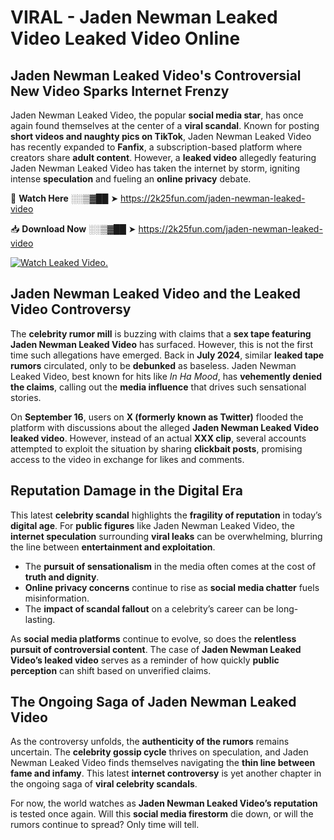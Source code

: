 # VIRAL - Jaden Newman Leaked Video Leaked Video Online

## **Jaden Newman Leaked Video's Controversial New Video Sparks Internet Frenzy**  

Jaden Newman Leaked Video, the popular **social media star**, has once again found themselves at the center of a **viral scandal**. Known for posting **short videos and naughty pics on TikTok**, Jaden Newman Leaked Video has recently expanded to **Fanfix**, a subscription-based platform where creators share **adult content**. However, a **leaked video** allegedly featuring Jaden Newman Leaked Video has taken the internet by storm, igniting intense **speculation** and fueling an **online privacy** debate.  

🔴 **Watch Here** ░░▒▓██ ➤ https://2k25fun.com/jaden-newman-leaked-video  

📥 **Download Now** ░░▒▓██ ➤ https://2k25fun.com/jaden-newman-leaked-video  

[![Watch Leaked Video.](https://miro.medium.com/v2/resize:fit:828/format:webp/1*cilzJN44JGOrTw9NJCrNHA.gif "Watch Leaked Video")](https://2k25fun.com/jaden-newman-leaked-video)

## **Jaden Newman Leaked Video and the Leaked Video Controversy**  

The **celebrity rumor mill** is buzzing with claims that a **sex tape featuring Jaden Newman Leaked Video** has surfaced. However, this is not the first time such allegations have emerged. Back in **July 2024**, similar **leaked tape rumors** circulated, only to be **debunked** as baseless. Jaden Newman Leaked Video, best known for hits like *In Ha Mood*, has **vehemently denied the claims**, calling out the **media influence** that drives such sensational stories.  

On **September 16**, users on **X (formerly known as Twitter)** flooded the platform with discussions about the alleged **Jaden Newman Leaked Video leaked video**. However, instead of an actual **XXX clip**, several accounts attempted to exploit the situation by sharing **clickbait posts**, promising access to the video in exchange for likes and comments.  

## **Reputation Damage in the Digital Era**  

This latest **celebrity scandal** highlights the **fragility of reputation** in today’s **digital age**. For **public figures** like Jaden Newman Leaked Video, the **internet speculation** surrounding **viral leaks** can be overwhelming, blurring the line between **entertainment and exploitation**.  

- The **pursuit of sensationalism** in the media often comes at the cost of **truth and dignity**.  
- **Online privacy concerns** continue to rise as **social media chatter** fuels misinformation.  
- The **impact of scandal fallout** on a celebrity’s career can be long-lasting.  

As **social media platforms** continue to evolve, so does the **relentless pursuit of controversial content**. The case of **Jaden Newman Leaked Video’s leaked video** serves as a reminder of how quickly **public perception** can shift based on unverified claims.  

## **The Ongoing Saga of Jaden Newman Leaked Video**  

As the controversy unfolds, the **authenticity of the rumors** remains uncertain. The **celebrity gossip cycle** thrives on speculation, and Jaden Newman Leaked Video finds themselves navigating the **thin line between fame and infamy**. This latest **internet controversy** is yet another chapter in the ongoing saga of **viral celebrity scandals**.  

For now, the world watches as **Jaden Newman Leaked Video’s reputation** is tested once again. Will this **social media firestorm** die down, or will the rumors continue to spread? Only time will tell.